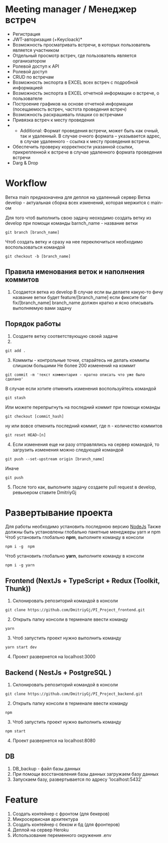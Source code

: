 # Meeting manager / Менеджер встреч 

- Регистрация 
-	JWT-авторизация (+Keycloack)*
-	Возможность просматривать встречи, в которых пользователь является участником
-	Отдельный просмотр встреч, где пользователь является организатором 
-	Ролевой доступ к API
-	Ролевой доступ
-	CRUD по встречам
-	Возможность экспорта в EXCEL всех встреч с подробной информацией
-	Возможность экспорта в EXCEL отчетной информации о встрече, о пользователе
-	Построение графиков на основе отчетной информации (посещаемость встреч, частота проведения встреч)
-	Возможность раскрашивать плашки со встречами
-	Привязка встреч к месту проведения
- - Additional: Формат проведения встречи, может быть как очный, так и удаленный. В случае очного формата – указывается адрес, в случае удаленного - ссылка к месту проведения встречи.
-	Обеспечить проверку корректности указанной ссылки, прикрепленной к встрече в случае удаленного формата проведения встречи 
-	Darg & Drop

# Workflow
Ветка main предназначена для деплоя на удаленный сервер
Ветка develop - актуальная сборка всех изменений, которая мержится с main-ом 

Для того чтоб выполнить свою задачу неоходимо создать ветку из develop при помощи команды 
barnch_name - название ветки 
```
git branch [branch_name]
```
Чтоб создать ветку и сразу на нее переключиться необходимо воспользоваться командой 
```
git checkout -b [branch_name]
```

## Правила именования веток и наполнения коммитов
1. Cоздается ветка из develop 
В случае если вы делаете какую-то фичу название ветки будет feature/[branch_name]
если фиксите баг fix/[branch_name] 
branch_name должен кратко и ясно описывать выполняемую вами задачу 

## Порядок работы 
1. Создаете ветку соответствующую своей задаче
2. 
```
git add . 
```
3. Коммиты - контрольные точки, старайтесь не делать коммиты слишком большими
Не более 200 изменений на коммит
```
git commit -m 'текст комментария - кратко описать что уже было сделано'
```
В случае если хотите отменить изменения воспользуйтесь командой 
```
git stash
```
Или можете перепрыгнуть на последний коммит при помощи команды 
```
git checkout [commit_hash]
```
ну или вовсе отменить последний коммит, где n - количество коммитов 
```
git reset HEAD~[n]
```
4. Если изменения еще ни разу отправлялись на сервер командой, то загрузить изменения можно следующей командой 
```
git push --set-upstream origin [branch_name]
```
Иначе 
```
git push
```
5. После того как, выполните задачу создаете pull request в develop, ревьюером ставите DmitriyGj 

# Развертывание проекта 
Для работы необходимо установить последнюю версию [NodeJs](https://nodejs.org/en/) 
Также должны быть установлены глобально пакетные менеджеры yarn и npm 
Чтоб установить глобально **npm**, выполните команду в консоли 
```
npm i -g  npm 
```
Чтоб установить глобально **yarn**, выполните команду в консоли 
```
npm i -g yarn 
```

##  Frontend (NextJs + TypeScript + Redux (Toolkit, Thunk))
1. Склонировать репозиторий командой в консоли
```
git clone https://github.com/DmitriyGj/PI_Project_frontend.git
```
2. Открыть папку консоли в терменале ввести команду 
```
yarn
``` 
3. Чтоб запустить проект нужно выполнить команду 
```
yarn start dev
```
4. Проект развернется на localhost:3000

## Backend ( NestJs + PostgreSQL )
1. Склонировать репозиторий командой в консоли
```
git clone https://github.com/DmitriyGj/PI_Project_backend.git
```
2. Открыть папку консоли в терменале ввести команду 
```
npm
``` 
3. Чтоб запустить проект нужно выполнить команду 
```
npm start
``` 
4. Проект развернется на localhost:8080

## DB
1. DB_backup - файл базы данных
2. При помощи восстановления базы данных загружаем базу данных 
3. Запускаем базу, развертывается по адресу 'localhost:5432'

# Feature 
1. Создать контейнер с фронтом (для бекеров)
2. Микросервисная архитектура
3. Создать контейнер с беком и бд (для фронтеров)
4. Деплой на сервер Heroku
5. Использование переменного окружения .env